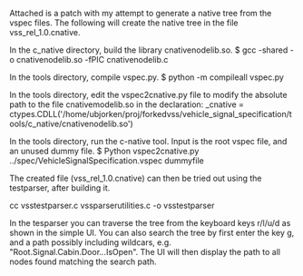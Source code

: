 Attached is a patch with my attempt to generate a native tree from the vspec files. 
The following will create the native tree in the file vss_rel_1.0.cnative. 

In the c_native directory, build the library cnativenodelib.so.
$ gcc -shared -o cnativenodelib.so -fPIC cnativenodelib.c

In the tools directory, compile vspec.py.
$ python -m compileall vspec.py

In the tools directory, edit the vspec2cnative.py file to modify the absolute path to the file cnativemodelib.so in the declaration:
_cnative = ctypes.CDLL('/home/ubjorken/proj/forkedvss/vehicle_signal_specification/tools/c_native/cnativenodelib.so')

In the tools directory, run the c-native tool. Input is the root vspec file, and an unused dummy file.
$ Python vspec2cnative.py ../spec/VehicleSignalSpecification.vspec dummyfile

The created file (vss_rel_1.0.cnative) can then be tried out using the testparser, after building it.

cc vsstestparser.c vssparserutilities.c -o vsstestparser

In the tesparser you can traverse the tree from the keyboard keys r/l/u/d as shown in the simple UI. 
You can also search the tree by first enter the key g, and a path possibly including wildcars, e.g. "Root.Signal.Cabin.Door.*.*.IsOpen".
The UI will then display the path to all nodes found matching the search path. 
